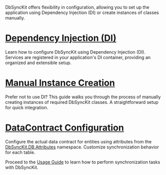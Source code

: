 ﻿---
Title: Configuration
Order: 2
BreadcrumbTitle: Configuration
NavigationTitle: Configuration
ShowInSidebar: true
Xref: configuration
---

DbSyncKit offers flexibility in configuration, allowing you to set up the application using Dependency Injection (DI) or create instances of classes manually.

# [Dependency Injection (DI)](xref:configuration/di-setup)

Learn how to configure DbSyncKit using Dependency Injection (DI). Services are registered in your application's DI container, providing an organized and extensible setup.

# [Manual Instance Creation](xref:configuration/manual-setup)

Prefer not to use DI? This guide walks you through the process of manually creating instances of required DbSyncKit classes. A straightforward setup for quick integration.

# [DataContract Configuration](xref:configuration/datacontract-configuration)

Configure the actual data contract for entities using attributes from the [DbSyncKit.DB.Attributes](xref:api-DbSyncKit.DB.Attributes) namespace. Customize synchronization behavior for each table.

Proceed to the [Usage Guide](xref:usage) to learn how to perform synchronization tasks with DbSyncKit.

